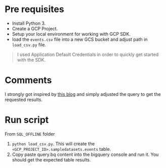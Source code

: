 # Pre requisites

* Install Python 3.
* Create a GCP Project.
* Setup your local environment for working with GCP SDK.
* load the `events.csv` file into a new GCS bucket and adjust path in `load_csv.py` file.

> I used Application Default Credentials in order to quickly get started with the SDK.

# Comments

I strongly got inspired by [this blog](https://mac-blog.org.ua/bigquery-sessions/) and simply adjusted the query to get the requested results.

# Run script

From `SQL_OFFLINE` folder

1. `python load_csv.py`. This will create the `<GCP_PROJECT_ID>.sampledatasets.events` table.
2. Copy paste query.bq content into the bigquery console and run it. You should get the expected table results.